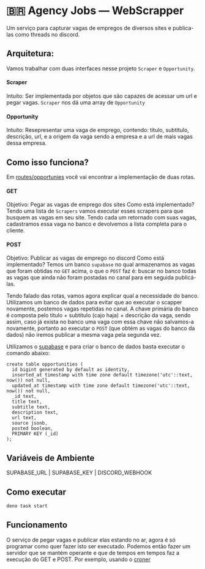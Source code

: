 # 🇧🇷 Agency Jobs — WebScrapper

Um serviço para capturar vagas de empregos de diversos sites e publica-las como threads no discord.

## Arquitetura:
Vamos trabalhar com duas interfaces nesse projeto `Scraper` e `Opportunity`. 
#### Scraper 
Intuíto: Ser implementada por objetos que são capazes de acessar um url e pegar vagas. `Scraper` nos dá uma array de `Opportunity`
#### Opportunity
Intuíto: Resepresentar uma vaga de emprego, contendo: título, subtítulo, descrição, url, e a origem da vaga sendo a empresa e a url de mais vagas dessa empresa.

## Como isso funciona?

Em [routes/opportunies](https://github.com/deco-sites/agency-jobs/blob/main/routes/opportunities.ts) você vai encontrar a implementação de duas rotas.

#### GET
Objetivo: Pegar as vagas de emprego dos sites
Como está implementado? Tendo uma lista de `Scrapers` vamos executar esses scrapers para que busquem as vagas em seu site. Tendo cada um retornado com suas vagas, cadastramos essa vaga no banco e devolvemos a lista completa para o cliente.

#### POST
Objetivo: Publicar as vagas de emprego no discord
Como está implementado? Temos um banco `supabase` no qual armazenamos as vagas que foram obtidas no `GET` acima, o que o `POST` faz é: buscar no banco todas as vagas que ainda não foram postadas no canal para em seguida publicá-las.

Tendo falado das rotas, vamos agora explicar qual a necessidade do banco. Utilizamos um banco de dados para evitar que ao executar o scapper novamente, postemos vagas repetidas no canal. A chave primária do banco é composta pelo título + subtítulo (cajo haja) + descrição da vaga, sendo assim, caso já exista no banco uma vaga com essa chave não salvamos-a novamente, portanto ao executar o `POST` (que obtém as vagas do banco da dados) não iremos publicar a mesma vaga pela segunda vez.

Utilizamos o [supabase](https://supabase.com/) e para criar o banco de dados basta executar o comando abaixo:

```
create table opportunities (
  id bigint generated by default as identity,
  inserted_at timestamp with time zone default timezone('utc'::text, now()) not null,
  updated_at timestamp with time zone default timezone('utc'::text, now()) not null,
  _id text,
  title text,
  subtitle text,
  description text,
  url text,
  source jsonb,
  posted boolean,
  PRIMARY KEY (_id)
);
```


## Variáveis de Ambiente

SUPABASE_URL | SUPABASE_KEY | DISCORD_WEBHOOK

## Como executar

```sh
deno task start
```

## Funcionamento

O serviço de pegar vagas e publicar elas estando no ar, agora é só programar como quer fazer isto ser executado. Podemos então fazer um servidor que se mantém operante e que de tempos em tempos faz a execução do GET e POST. Por exemplo, usando o [croner](https://deno.land/x/croner@4.3.15) 
